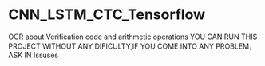 # CNN_LSTM_CTC_Tensorflow
 OCR about Verification code and arithmetic operations
                                                      YOU CAN RUN THIS PROJECT WITHOUT ANY DIFICULTY,IF YOU COME INTO ANY PROBLEM，ASK IN Issuses 
